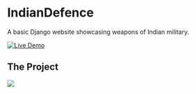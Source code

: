 # IndianDefence 

A basic Django website showcasing weapons of Indian military.

 [![Live Demo](https://img.shields.io/badge/Live-Demo-brightgreen)](https://indian-defence.vercel.app/)

## The Project 

![](https://github.com/Rahullkumr/IndianDefence/blob/main/ID.gif)